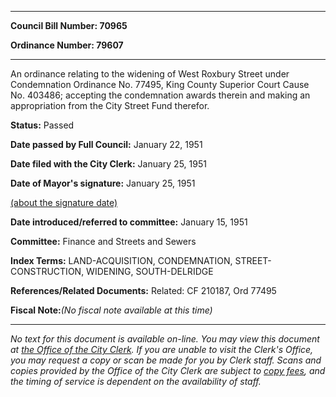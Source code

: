 

********

**Council Bill Number: 70965**
   
**Ordinance Number: 79607**
********

 An ordinance relating to the widening of West Roxbury Street under Condemnation Ordinance No. 77495, King County Superior Court Cause No. 403486; accepting the condemnation awards therein and making an appropriation from the City Street Fund therefor.

**Status:** Passed
   
**Date passed by Full Council:** January 22, 1951
   
**Date filed with the City Clerk:** January 25, 1951
   
**Date of Mayor's signature:** January 25, 1951
   
[(about the signature date)](/~public/approvaldate.htm)
   
   
   
**Date introduced/referred to committee:** January 15, 1951
   
**Committee:** Finance and Streets and Sewers
   
   
**Index Terms:** LAND-ACQUISITION, CONDEMNATION, STREET-CONSTRUCTION, WIDENING, SOUTH-DELRIDGE

**References/Related Documents:** Related: CF 210187, Ord 77495

**Fiscal Note:**_(No fiscal note available at this time)_
********

_No text for this document is available on-line. You may view this document at [the Office of the City Clerk](http://www.seattle.gov/leg/clerk/contactUs.htm). If you are unable to visit the Clerk's Office, you may request a copy or scan be made for you by Clerk staff. Scans and copies provided by the Office of the City Clerk are subject to [copy fees](http://clerk.seattle.gov/~public/clerkfees.htm), and the timing of service is dependent on the availability of staff._

